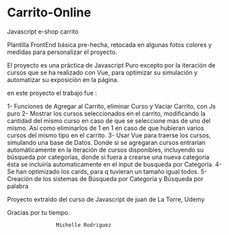 # Carrito-Online
 Javascript  e-shop carrito

Plantilla FrontEnd básica pre-hecha, retocada en algunas fotos colores y medidas para personalizar el proyecto.

El proyecto es una práctica de Javascript Puro excepto por la iteración de cursos que se ha realizado con Vue, para optimizar su simulación y automatizar su exposición en la página.

en este proyecto el trabajo fue :

1- Funciones  de Agregar al Carrito, eliminar Curso y Vaciar Carrito, con Js puro
2- Mostrar los cursos seleccionados en el carrito, modificando la cantidad del mismo curso en caso de que se seleccione mas de uno del mismo. Así como eliminarlos de 1 en 1 en caso de que hubieran varios cursos del mismo tipo en el carrito.
3- Usar Vue para traerse los cursos, simulando una base de Datos. Donde si se agregaran cursos entrarían automáticamente en la iteración de cursos disponibles, incluyendo su búsqueda por categorías, donde si fuera a crearse una nueva categoría ésta se incluiría automaticamente en el input de busqueda por Categoría.
4- Se han optimizado los cards, para q tuvieran un tamaño igual todos.
5- Creación de los sistemas de Búsqueda por Categoría y Búsqueda por palabra

Proyecto extraído del curso de Javascript de juan de La Torre, Udemy

Gracias por tu tiempo.

                    Michelle Rodriguez
 